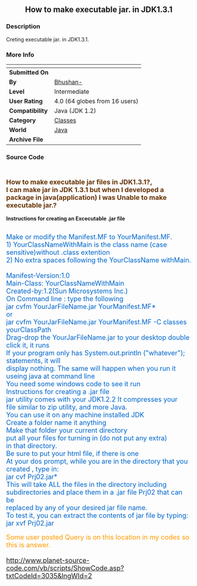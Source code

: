﻿<div align="center">

## How to make executable jar\. in JDK1\.3\.1


</div>

### Description

Creting executable jar. in JDK1.3.1.
 
### More Info
 


<span>             |<span>
---                |---
**Submitted On**   |
**By**             |[Bhushan\-](https://github.com/Planet-Source-Code/PSCIndex/blob/master/ByAuthor/bhushan.md)
**Level**          |Intermediate
**User Rating**    |4.0 (64 globes from 16 users)
**Compatibility**  |Java \(JDK 1\.2\)
**Category**       |[Classes](https://github.com/Planet-Source-Code/PSCIndex/blob/master/ByCategory/classes__2-83.md)
**World**          |[Java](https://github.com/Planet-Source-Code/PSCIndex/blob/master/ByWorld/java.md)
**Archive File**   |[](https://github.com/Planet-Source-Code/bhushan-how-to-make-executable-jar-in-jdk1-3-1__2-3039/archive/master.zip)





### Source Code

<html>
<head>
<meta http-equiv="Content-Type" content="text/html; charset=windows-1252">
<meta name="GENERATOR" content="Microsoft FrontPage 4.0">
<meta name="ProgId" content="FrontPage.Editor.Document">
<title>New Page 1</title>
</head>
<body>
<p>&nbsp;</p>
<p><b><font size="4" color="#663300">How to make executable jar files in JDK1.3.1?,<br>
I can make jar in JDK 1.3.1 but when I developed a package in java(application) I was Unable to make executable jar.?</font></b><br>
<br>
<b>Instructions for creating an Excecutable .jar file</b></p>
<p><br>
<font size="4" color="#0066CC">Make or modify the Manifest.MF to YourManifest.MF.<br>
1) YourClassNameWithMain is the class name (case sensitive)without .class extention<br>
2) No extra spaces following the YourClassName withMain.<br>
<br>
	Manifest-Version:1.0<br>
	Main-Class: YourClassNameWithMain<br>
	Created-by:1.2(Sun Microsystems Inc.)<br>
	On Command line : type the following<br>
jar cvfm YourJarFileName.jar YourManifest.MF*<br>
or<br>
jar cvfm YourJarFileName.jar YourManifest.MF -C classes yourClassPath<br>
Drag-drop the YourJarFileName.jar to your desktop double click it, it runs<br>
If your program only has System.out.println ("whatever"); statements, it will<br>
display nothing. The same will happen when you run it useing java at command line&nbsp;<br>
You need some windows code to see it run<br>
Instructions for creating a .jar file<br>
jar utility comes with your JDK1.2.2 It compresses your<br>
file similar to zip utility, and more Java.<br>
You can use it on any machine installed JDK<br>
Create a folder name it anything<br>
Make that folder your current directory<br>
put all your files for turning in (do not put any extra)<br>
in that directory.<br>
Be sure to put your html file, if there is one<br>
At your dos prompt, while you are in the directory that you created , type in:<br>
jar cvf Prj02.jar*<br>
This will take ALL the files in the directory including&nbsp;<br>
subdirectories and place them in a .jar file Prj02 that can be<br>
 replaced by any of your desired jar file name.<br>
To test it, you can extract the contents of jar file by typing:<br>
jar xvf Prj02.jar</font><br>
<br>
<font color="#FF9900" size="4">Some user posted Query is on this location in my
codes so this is answer.<br>
<br>
<a href="http://www.planet-source-code.com/vb/scripts/ShowCode.asp?txtCodeId=3035&amp;lngWId=2">http://www.planet-source-code.com/vb/scripts/ShowCode.asp?txtCodeId=3035&amp;lngWId=2<br>
</a><br>
<br>
</font></p>
</body>
</html>

